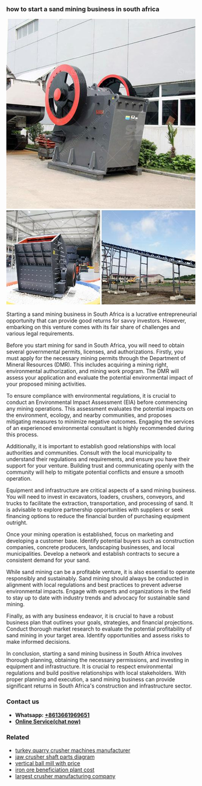 <h3>how to start a sand mining business in south africa</h3><img src='1708322564.jpg' alt=''><p>Starting a sand mining business in South Africa is a lucrative entrepreneurial opportunity that can provide good returns for savvy investors. However, embarking on this venture comes with its fair share of challenges and various legal requirements.</p><p>Before you start mining for sand in South Africa, you will need to obtain several governmental permits, licenses, and authorizations. Firstly, you must apply for the necessary mining permits through the Department of Mineral Resources (DMR). This includes acquiring a mining right, environmental authorization, and mining work program. The DMR will assess your application and evaluate the potential environmental impact of your proposed mining activities.</p><p>To ensure compliance with environmental regulations, it is crucial to conduct an Environmental Impact Assessment (EIA) before commencing any mining operations. This assessment evaluates the potential impacts on the environment, ecology, and nearby communities, and proposes mitigating measures to minimize negative outcomes. Engaging the services of an experienced environmental consultant is highly recommended during this process.</p><p>Additionally, it is important to establish good relationships with local authorities and communities. Consult with the local municipality to understand their regulations and requirements, and ensure you have their support for your venture. Building trust and communicating openly with the community will help to mitigate potential conflicts and ensure a smooth operation.</p><p>Equipment and infrastructure are critical aspects of a sand mining business. You will need to invest in excavators, loaders, crushers, conveyors, and trucks to facilitate the extraction, transportation, and processing of sand. It is advisable to explore partnership opportunities with suppliers or seek financing options to reduce the financial burden of purchasing equipment outright.</p><p>Once your mining operation is established, focus on marketing and developing a customer base. Identify potential buyers such as construction companies, concrete producers, landscaping businesses, and local municipalities. Develop a network and establish contracts to secure a consistent demand for your sand.</p><p>While sand mining can be a profitable venture, it is also essential to operate responsibly and sustainably. Sand mining should always be conducted in alignment with local regulations and best practices to prevent adverse environmental impacts. Engage with experts and organizations in the field to stay up to date with industry trends and advocacy for sustainable sand mining.</p><p>Finally, as with any business endeavor, it is crucial to have a robust business plan that outlines your goals, strategies, and financial projections. Conduct thorough market research to evaluate the potential profitability of sand mining in your target area. Identify opportunities and assess risks to make informed decisions.</p><p>In conclusion, starting a sand mining business in South Africa involves thorough planning, obtaining the necessary permissions, and investing in equipment and infrastructure. It is crucial to respect environmental regulations and build positive relationships with local stakeholders. With proper planning and execution, a sand mining business can provide significant returns in South Africa's construction and infrastructure sector.</p><h3>Contact us</h3><ul><li><strong>Whatsapp:&nbsp;<a href="https://wa.me/8613661969651">+8613661969651</a></strong></li><li><a href="https://swt.shibang-china.com/?git&amp;zhl&amp;how to start a sand mining business in south africa"><strong>Online Service(chat now)</strong></a></li></ul><h3>Related</h3><ul><li><a href='turkey quarry crusher machines manufacturer.md'>turkey quarry crusher machines manufacturer</a></li><li><a href='jaw crusher shaft parts diagram.md'>jaw crusher shaft parts diagram</a></li><li><a href='vertical ball mill with price.md'>vertical ball mill with price</a></li><li><a href='iron ore beneficiation plant cost.md'>iron ore beneficiation plant cost</a></li><li><a href='largest crusher manufacturing company.md'>largest crusher manufacturing company</a></li></ul>